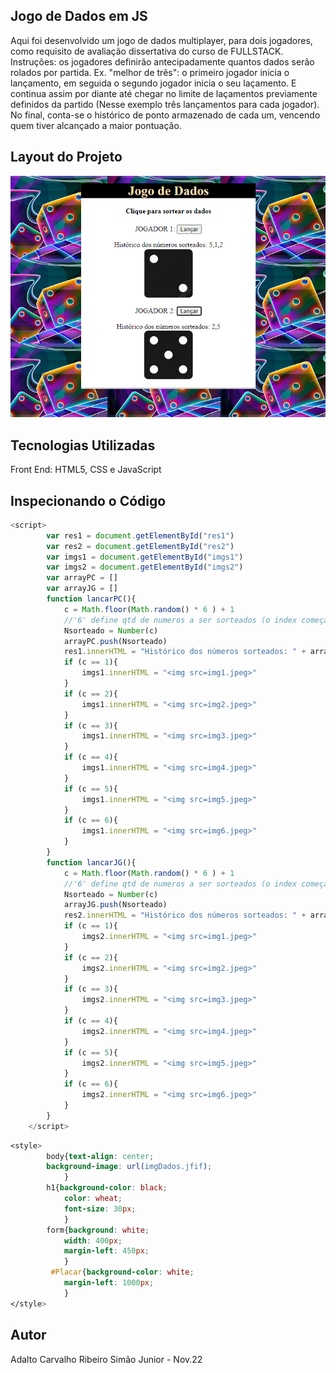 ## Jogo de Dados em JS
Aqui foi desenvolvido um jogo de dados multiplayer, para dois jogadores, como requisito de avaliação dissertativa do curso de FULLSTACK. Instruções: os jogadores definirão antecipadamente quantos dados serão rolados por partida. Ex. "melhor de três": o primeiro jogador inicia o lançamento, em seguida o segundo jogador inicia o seu laçamento. E continua assim por diante até chegar no limite de laçamentos previamente definidos da partido (Nesse exemplo três lançamentos para cada jogador). 
No final, conta-se o histórico de ponto armazenado de cada um, vencendo quem tiver alcançado a maior pontuação.

## Layout do Projeto
<img src = "ImgPrintJogo.png">

## Tecnologias Utilizadas
Front End: HTML5, CSS e JavaScript

## Inspecionando o Código
~~~JavaScript
<script>
        var res1 = document.getElementById("res1")
        var res2 = document.getElementById("res2")
        var imgs1 = document.getElementById("imgs1")
        var imgs2 = document.getElementById("imgs2") 
        var arrayPC = []
        var arrayJG = []
        function lancarPC(){ 
            c = Math.floor(Math.random() * 6 ) + 1
            //'6' define qtd de numeros a ser sorteados (o index começa em zero). '1' define de que numero começa.
            Nsorteado = Number(c)
            arrayPC.push(Nsorteado)
            res1.innerHTML = "Histórico dos números sorteados: " + arrayPC //valor que substitui a variável resultado
            if (c == 1){
                imgs1.innerHTML = "<img src=img1.jpeg>"
            }
            if (c == 2){
                imgs1.innerHTML = "<img src=img2.jpeg>"
            }
            if (c == 3){
                imgs1.innerHTML = "<img src=img3.jpeg>"
            }
            if (c == 4){
                imgs1.innerHTML = "<img src=img4.jpeg>"
            }
            if (c == 5){
                imgs1.innerHTML = "<img src=img5.jpeg>"
            }
            if (c == 6){
                imgs1.innerHTML = "<img src=img6.jpeg>"
            }
        }
        function lancarJG(){ 
            c = Math.floor(Math.random() * 6 ) + 1
            //'6' define qtd de numeros a ser sorteados (o index começa em zero). '1' define de que numero começa.
            Nsorteado = Number(c)
            arrayJG.push(Nsorteado)
            res2.innerHTML = "Histórico dos números sorteados: " + arrayJG //valor que substitui o resultado     
            if (c == 1){
                imgs2.innerHTML = "<img src=img1.jpeg>"
            }
            if (c == 2){
                imgs2.innerHTML = "<img src=img2.jpeg>"
            }
            if (c == 3){
                imgs2.innerHTML = "<img src=img3.jpeg>"
            }
            if (c == 4){
                imgs2.innerHTML = "<img src=img4.jpeg>"
            }
            if (c == 5){
                imgs2.innerHTML = "<img src=img5.jpeg>"
            }
            if (c == 6){
                imgs2.innerHTML = "<img src=img6.jpeg>"
            }
        }
    </script>
~~~

~~~Css
<style>
        body{text-align: center;
        background-image: url(imgDados.jfif);
            }   
        h1{background-color: black;
            color: wheat;
            font-size: 30px;
            }
        form{background: white;
            width: 400px;
            margin-left: 450px;
            }
         #Placar{background-color: white;
            margin-left: 1000px;
            }       
</style>
~~~

## Autor

Adalto Carvalho Ribeiro Simão Junior - Nov.22

